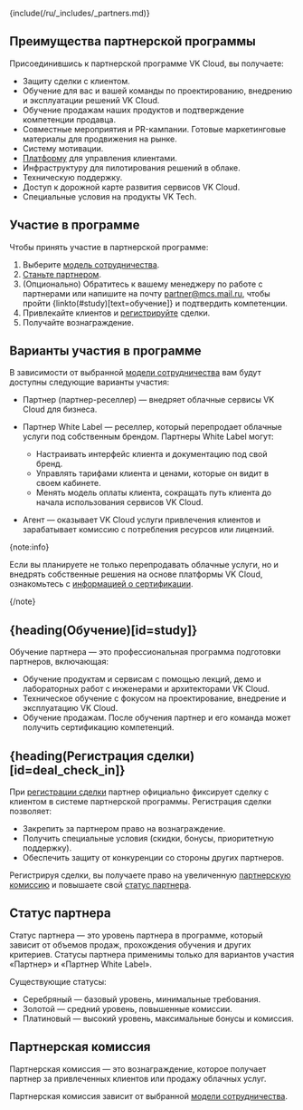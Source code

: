 {include(/ru/_includes/_partners.md)}

## Преимущества партнерской программы

Присоединившись к партнерской программе VK Cloud, вы получаете:

- Защиту сделки с клиентом.
- Обучение для вас и вашей команды по проектированию, внедрению и эксплуатации решений VK Cloud.
- Обучение продажам наших продуктов и подтверждение компетенции продавца.
- Совместные мероприятия и PR-кампании. Готовые маркетинговые материалы для продвижения на рынке.
- Систему мотивации.
- [Платформу](/ru/tools-for-using-services/partner-platform) для управления клиентами.
- Инфраструктуру для пилотирования решений в облаке.
- Техническую поддержку.
- Доступ к дорожной карте развития сервисов VK Cloud.
- Специальные условия на продукты VK Tech.

## Участие в программе

Чтобы принять участие в партнерской программе:

1. Выберите [модель сотрудничества](/ru/intro/start/partners/cooperation-models).
1. [Станьте партнером](/ru/intro/start/partners/become-partner).
1. (Опционально) Обратитесь к вашему менеджеру по работе с партнерами или напишите на почту [partner@mcs.mail.ru](mailto:partner@mcs.mail.ru), чтобы пройти {linkto(#study)[text=обучение]} и подтвердить компетенции.
1. Привлекайте клиентов и [регистрируйте](#deal_check_in) сделки.
1. Получайте вознаграждение.

## Варианты участия в программе

В зависимости от выбранной [модели сотрудничества](/ru/intro/start/partners/cooperation-models) вам будут доступны следующие варианты участия:

- Партнер (партнер-реселлер) — внедряет облачные сервисы VK Cloud для бизнеса.
- Партнер White Label — реселлер, который перепродает облачные услуги под собственным брендом. Партнеры White Label могут:

  - Настраивать интерфейс клиента и документацию под свой бренд.
  - Управлять тарифами клиента и ценами, которые он видит в своем кабинете.
  - Менять модель оплаты клиента, сокращать путь клиента до начала использования сервисов VK Cloud.

- Агент — оказывает VK Cloud услуги привлечения клиентов и зарабатывает комиссию с потребления ресурсов или лицензий.

{note:info}

Если вы планируете не только перепродавать облачные услуги, но и внедрять собственные решения на основе платформы VK Cloud, ознакомьтесь с [информацией о сертификации](/ru/intro/start/partners/partners-certification).

{/note}

## {heading(Обучение)[id=study]}

Обучение партнера — это профессиональная программа подготовки партнеров, включающая:

- Обучение продуктам и сервисам с помощью лекций, демо и лабораторных работ с инженерами и архитекторами VK Cloud.
- Техническое обучение с фокусом на проектирование, внедрение и эксплуатацию VK Cloud.
- Обучение продажам. После обучения партнер и его команда может получить сертификацию компетенций.

## {heading(Регистрация сделки)[id=deal_check_in]}

При [регистрации сделки](/ru/tools-for-using-services/partner-platform/instructions/deals-and-applications/registration) партнер официально фиксирует сделку с клиентом в системе партнерской программы.
Регистрация сделки позволяет:

- Закрепить за партнером право на вознаграждение.
- Получить специальные условия (скидки, бонусы, приоритетную поддержку).
- Обеспечить защиту от конкуренции со стороны других партнеров.

Регистрируя сделки, вы получаете право на увеличенную [партнерскую комиссию](/ru/intro/start/partners/about-partners#partnerskaya_komissiya) и повышаете свой [статус партнера](../about-partners#status_partnera).

## Статус партнера

Статус партнера — это уровень партнера в программе, который зависит от объемов продаж, прохождения обучения и других критериев. Статусы партнера применимы только для вариантов участия «Партнер» и «Партнер White Label».

Существующие статусы:

- Серебряный — базовый уровень, минимальные требования.
- Золотой — средний уровень, повышенные комиссии.
- Платиновый — высокий уровень, максимальные бонусы и комиссия.

## Партнерская комиссия

Партнерская комиссия — это вознаграждение, которое получает партнер за привлеченных клиентов или продажу облачных услуг.

Партнерская комиссия зависит от выбранной [модели сотрудничества](/ru/intro/start/partners/cooperation-models).
